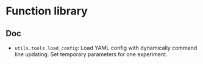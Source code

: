 # Function library

## Doc
- `utils.tools.load_config`: Load YAML config with dynamically command line updating. Set temporary parameters for one experiment.
 


